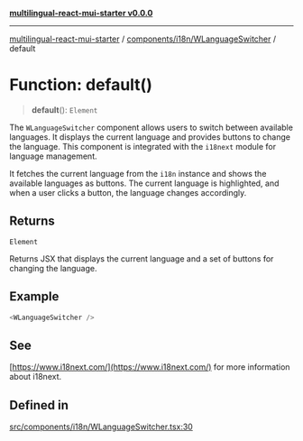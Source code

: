 [**multilingual-react-mui-starter v0.0.0**](../../../../README.md)

***

[multilingual-react-mui-starter](../../../../modules.md) / [components/i18n/WLanguageSwitcher](../README.md) / default

# Function: default()

> **default**(): `Element`

The `WLanguageSwitcher` component allows users to switch between available languages.
It displays the current language and provides buttons to change the language.
This component is integrated with the `i18next` module for language management.

It fetches the current language from the `i18n` instance and shows the available languages as buttons.
The current language is highlighted, and when a user clicks a button, the language changes accordingly.

## Returns

`Element`

Returns JSX that displays the current language and a set of buttons for changing the language.

## Example

```ts
<WLanguageSwitcher />
```

## See

[https://www.i18next.com/](https://www.i18next.com/) for more information about i18next.

## Defined in

[src/components/i18n/WLanguageSwitcher.tsx:30](https://github.com/mjleb/multilingual-react-mui-starter/blob/4001bafb94d61503cd015bd5c25feca82f64be32/src/components/i18n/WLanguageSwitcher.tsx#L30)
